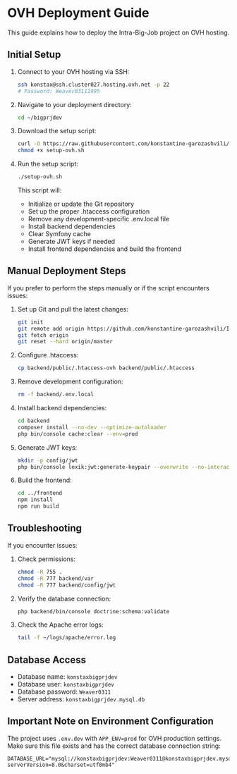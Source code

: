 # OVH Deployment Guide

This guide explains how to deploy the Intra-Big-Job project on OVH hosting.

## Initial Setup

1. Connect to your OVH hosting via SSH:
   ```bash
   ssh konstax@ssh.cluster027.hosting.ovh.net -p 22
   # Password: Weaver03111995
   ```

2. Navigate to your deployment directory:
   ```bash
   cd ~/bigprjdev
   ```

3. Download the setup script:
   ```bash
   curl -O https://raw.githubusercontent.com/konstantine-garozashvili/Intra-Big-job/master/setup-ovh.sh
   chmod +x setup-ovh.sh
   ```

4. Run the setup script:
   ```bash
   ./setup-ovh.sh
   ```
   
   This script will:
   - Initialize or update the Git repository
   - Set up the proper .htaccess configuration
   - Remove any development-specific .env.local file
   - Install backend dependencies
   - Clear Symfony cache
   - Generate JWT keys if needed
   - Install frontend dependencies and build the frontend

## Manual Deployment Steps

If you prefer to perform the steps manually or if the script encounters issues:

1. Set up Git and pull the latest changes:
   ```bash
   git init
   git remote add origin https://github.com/konstantine-garozashvili/Intra-Big-job.git
   git fetch origin
   git reset --hard origin/master
   ```

2. Configure .htaccess:
   ```bash
   cp backend/public/.htaccess-ovh backend/public/.htaccess
   ```

3. Remove development configuration:
   ```bash
   rm -f backend/.env.local
   ```

4. Install backend dependencies:
   ```bash
   cd backend
   composer install --no-dev --optimize-autoloader
   php bin/console cache:clear --env=prod
   ```

5. Generate JWT keys:
   ```bash
   mkdir -p config/jwt
   php bin/console lexik:jwt:generate-keypair --overwrite --no-interaction
   ```

6. Build the frontend:
   ```bash
   cd ../frontend
   npm install
   npm run build
   ```

## Troubleshooting

If you encounter issues:

1. Check permissions:
   ```bash
   chmod -R 755 .
   chmod -R 777 backend/var
   chmod -R 777 backend/config/jwt
   ```

2. Verify the database connection:
   ```bash
   php backend/bin/console doctrine:schema:validate
   ```

3. Check the Apache error logs:
   ```bash
   tail -f ~/logs/apache/error.log
   ```

## Database Access

- Database name: `konstaxbigprjdev`
- Database user: `konstaxbigprjdev`
- Database password: `Weaver0311`
- Server address: `konstaxbigprjdev.mysql.db`

## Important Note on Environment Configuration

The project uses `.env.dev` with `APP_ENV=prod` for OVH production settings. Make sure this file exists and has the correct database connection string:

```
DATABASE_URL="mysql://konstaxbigprjdev:Weaver0311@konstaxbigprjdev.mysql.db:3306/konstaxbigprjdev?serverVersion=8.0&charset=utf8mb4"
``` 